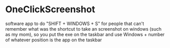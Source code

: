 # OneClickScreenshot
software app to do "SHIFT + WINDOWS + S" for people that can't remember what was the shortcut to take an screenshot on windows (such as my mom), so you put the exe on the taskbar and use Windows + number of whatever position is the app on the taskbar
